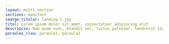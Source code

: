 ```yaml
---
layout: multi-section
sections: manifest
imatge_titular: landing-1.jpg
titol: Lorem ipsum dolor sit amet, consectetuer adipiscing elit
descripcio: Nam quam nunc, blandit vel, luctus pulvinar, hendrerit id, lorem.
paraules_clau: paraula1, paraula2
---
```

